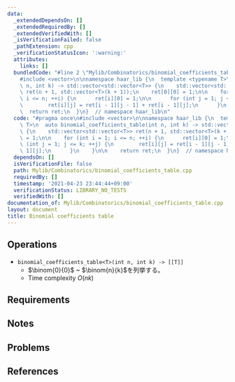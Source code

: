 ```yaml
---
data:
  _extendedDependsOn: []
  _extendedRequiredBy: []
  _extendedVerifiedWith: []
  _isVerificationFailed: false
  _pathExtension: cpp
  _verificationStatusIcon: ':warning:'
  attributes:
    links: []
  bundledCode: "#line 2 \"Mylib/Combinatorics/binomial_coefficients_table.cpp\"\n\
    #include <vector>\n\nnamespace haar_lib {\n  template <typename T>\n  auto binomial_coefficients_table(int\
    \ n, int k) -> std::vector<std::vector<T>> {\n    std::vector<std::vector<T>>\
    \ ret(n + 1, std::vector<T>(k + 1));\n    ret[0][0] = 1;\n\n    for (int i = 1;\
    \ i <= n; ++i) {\n      ret[i][0] = 1;\n\n      for (int j = 1; j <= k; ++j) {\n\
    \        ret[i][j] = ret[i - 1][j - 1] + ret[i - 1][j];\n      }\n    }\n\n  \
    \  return ret;\n  }\n}  // namespace haar_lib\n"
  code: "#pragma once\n#include <vector>\n\nnamespace haar_lib {\n  template <typename\
    \ T>\n  auto binomial_coefficients_table(int n, int k) -> std::vector<std::vector<T>>\
    \ {\n    std::vector<std::vector<T>> ret(n + 1, std::vector<T>(k + 1));\n    ret[0][0]\
    \ = 1;\n\n    for (int i = 1; i <= n; ++i) {\n      ret[i][0] = 1;\n\n      for\
    \ (int j = 1; j <= k; ++j) {\n        ret[i][j] = ret[i - 1][j - 1] + ret[i -\
    \ 1][j];\n      }\n    }\n\n    return ret;\n  }\n}  // namespace haar_lib\n"
  dependsOn: []
  isVerificationFile: false
  path: Mylib/Combinatorics/binomial_coefficients_table.cpp
  requiredBy: []
  timestamp: '2021-04-23 23:44:44+09:00'
  verificationStatus: LIBRARY_NO_TESTS
  verifiedWith: []
documentation_of: Mylib/Combinatorics/binomial_coefficients_table.cpp
layout: document
title: Binomial coefficients table
---
```


## Operations

- `binomial_coefficients_table<T>(int n, int k) -> [[T]]`
	- $\binom{0}{0}$ ~ $\binom{n}{k}$を列挙する。
	- Time complexity $O(nk)$

## Requirements

## Notes

## Problems

## References
